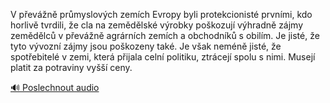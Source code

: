 
V převážně průmyslových zemích Evropy byli protekcionisté prvními, kdo horlivě tvrdili, že cla na zemědělské výrobky poškozují výhradně zájmy zemědělců v převážně agrárních zemích a obchodníků s obilím. Je jisté, že tyto vývozní zájmy jsou poškozeny také. Je však neméně jisté, že spotřebitelé v zemi, která přijala celní politiku, ztrácejí spolu s nimi. Musejí platit za potraviny vyšší ceny.

[🔊 Poslechnout audio](/data/7-paragraphs/audio/chapter_62/para_001-V-pevn-prmyslovch-zemch-Evropy-byli-protekc.mp3)
